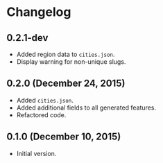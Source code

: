# Changelog

## 0.2.1-dev
* Added region data to `cities.json`.
* Display warning for non-unique slugs.

## 0.2.0 (December 24, 2015)
* Added `cities.json`.
* Added additional fields to all generated features.
* Refactored code.

## 0.1.0 (December 10, 2015)
* Initial version.